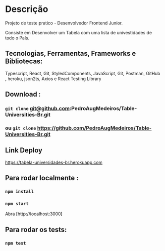 # Descrição

Projeto de teste pratico - Desenvolvedor Frontend Junior.

Consiste em Desenvolver um Tabela com uma lista de univestidades de todo o País.

## Tecnologias, Ferramentas, Frameworks e Bibliotecas:
 Typescript, React, Git, StyledComponents, JavaScript, Git, Postman, GitHub , heroku, json2ts, Axios  e React Testing Library

## Download :

### `git clone` git@github.com:PedroAugMedeiros/Table-Universities-Br.git
### ou  `git clone` https://github.com/PedroAugMedeiros/Table-Universities-Br.git

## Link Deploy
https://tabela-universidades-br.herokuapp.com

## Para rodar localmente :

### `npm install`
### `npm start`

Abra [http://localhost:3000]

## Para rodar os tests:

### `npm test`
